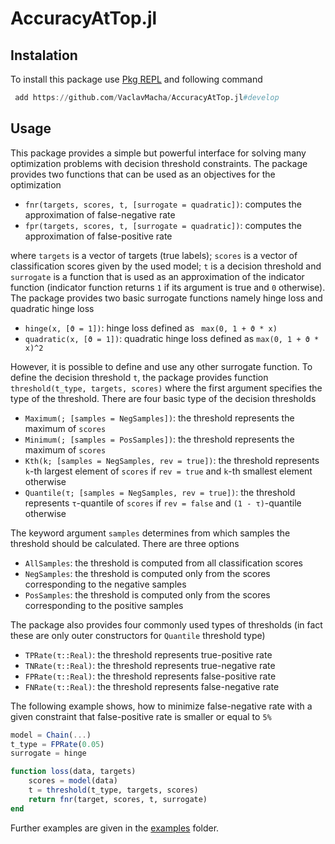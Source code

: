 # AccuracyAtTop.jl


 ## Instalation

To install this package use [Pkg REPL]([https://docs.julialang.org/en/v1/stdlib/Pkg/index.html](https://docs.julialang.org/en/v1/stdlib/Pkg/index.html)) and following command

```julia
 add https://github.com/VaclavMacha/AccuracyAtTop.jl#develop
```

 ## Usage

This package provides a simple but powerful interface for solving many optimization problems with decision threshold
constraints. The package provides two functions that can be used as an objectives for the optimization

* `fnr(targets, scores, t, [surrogate = quadratic])`: computes the approximation of false-negative rate
* `fpr(targets, scores, t, [surrogate = quadratic])`: computes the approximation of false-positive rate

where `targets` is a vector of targets (true labels); `scores` is a vector of classification scores given by the used model; `t` is a decision threshold and `surrogate` is a function that is used as an approximation of the indicator function (indicator function returns `1` if its argument is true and `0` otherwise). The package provides two basic surrogate functions namely hinge loss and quadratic hinge loss

* `hinge(x, [ϑ = 1])`: hinge loss defined as ` max(0, 1 + ϑ * x)`
* `quadratic(x, [ϑ = 1])`: quadratic hinge loss defined as `max(0, 1 + ϑ * x)^2`

However, it is possible to define and use any other surrogate function. To define the decision threshold `t`, the package provides function `threshold(t_type, targets, scores)` where the first argument specifies the type of the threshold. There are four basic type of the decision thresholds

* `Maximum(; [samples = NegSamples])`: the threshold represents the maximum of `scores`
* `Minimum(; [samples = PosSamples])`: the threshold represents the maximum of `scores`
* `Kth(k; [samples = NegSamples, rev = true])`: the threshold represents `k`-th largest element of `scores` if `rev = true` and `k`-th smallest element otherwise
* `Quantile(τ; [samples = NegSamples, rev = true])`: the threshold represents `τ`-quantile of `scores` if `rev = false` and `(1 - τ)`-quantile otherwise

The keyword argument `samples` determines from which samples the threshold should be calculated. There are three options

* `AllSamples`: the threshold is computed from all classification scores
* `NegSamples`: the threshold is computed only from the scores corresponding to the negative samples
* `PosSamples`: the threshold is computed only from the scores corresponding to the positive samples

The package also provides four commonly used types of thresholds (in fact these are only outer constructors for `Quantile` threshold type)

* `TPRate(τ::Real)`: the threshold represents true-positive rate
* `TNRate(τ::Real)`: the threshold represents true-negative rate
* `FPRate(τ::Real)`: the threshold represents false-positive rate
* `FNRate(τ::Real)`: the threshold represents false-negative rate

The following example shows, how to minimize false-negative rate with a given constraint that false-positive rate is smaller or equal to `5%`

```julia
model = Chain(...)
t_type = FPRate(0.05)
surrogate = hinge

function loss(data, targets)
    scores = model(data)
    t = threshold(t_type, targets, scores)
    return fnr(target, scores, t, surrogate)
end
```

Further examples are given in the [examples](https://github.com/VaclavMacha/AccuracyAtTop.jl/tree/develop/examples) folder.
